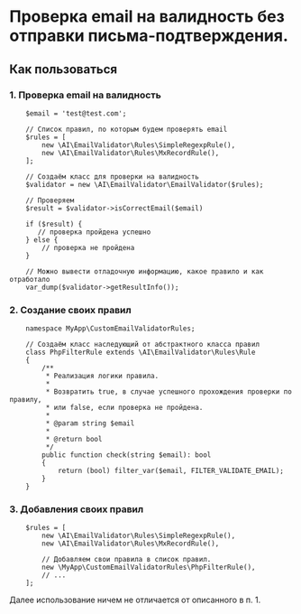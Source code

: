 # Проверка email на валидность без отправки письма-подтверждения.

## Как пользоваться

### 1. Проверка email на валидность 


```
    $email = 'test@test.com';

    // Список правил, по которым будем проверять email
    $rules = [
        new \AI\EmailValidator\Rules\SimpleRegexpRule(),
        new \AI\EmailValidator\Rules\MxRecordRule(),
    ];

    // Создаём класс для проверки на валидность
    $validator = new \AI\EmailValidator\EmailValidator($rules);

    // Проверяем
    $result = $validator->isCorrectEmail($email)

    if ($result) {
       // проверка пройдена успешно
    } else {     
        // проверка не пройдена
    }

    // Можно вывести отладочную информацию, какое правило и как отработало
    var_dump($validator->getResultInfo()); 
```

### 2. Создание своих правил


```
    namespace MyApp\CustomEmailValidatorRules;

    // Создаём класс наследующий от абстрактного класса правил
    class PhpFilterRule extends \AI\EmailValidator\Rules\Rule
    {
        /**
         * Реализация логики правила.
         *
         * Возвратить true, в случае успешного прохождения проверки по правилу,
         * или false, если проверка не пройдена.
         *
         * @param string $email
         *
         * @return bool
         */
        public function check(string $email): bool
        {
            return (bool) filter_var($email, FILTER_VALIDATE_EMAIL);
        }
    }
```

### 3. Добавления своих правил


```
    $rules = [
        new \AI\EmailValidator\Rules\SimpleRegexpRule(),
        new \AI\EmailValidator\Rules\MxRecordRule(),

        // Добавляем свои правила в список правил.
        new \MyApp\CustomEmailValidatorRules\PhpFilterRule(),
        // ...
    ];
```

Далее использование ничем не отличается от описанного в п. 1.